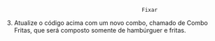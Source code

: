                                                Fixar

3. Atualize o código acima com um novo combo, chamado de Combo Fritas, que será composto somente de hambúrguer e fritas.
